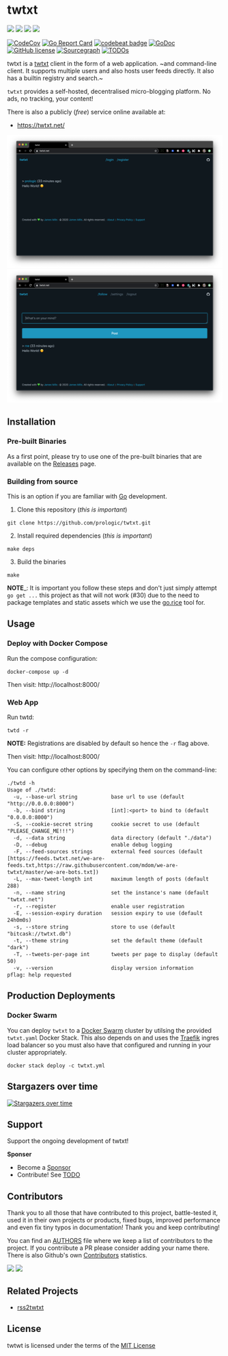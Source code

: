 # twtxt

![](https://github.com/prologic/twtxt/workflows/Coverage/badge.svg)
![](https://github.com/prologic/twtxt/workflows/Docker/badge.svg)
![](https://github.com/prologic/twtxt/workflows/Go/badge.svg)
![](https://github.com/prologic/twtxt/workflows/ReviewDog/badge.svg)

[![CodeCov](https://codecov.io/gh/prologic/twtxt/branch/master/graph/badge.svg)](https://codecov.io/gh/prologic/twtxt)
[![Go Report Card](https://goreportcard.com/badge/prologic/twtxt)](https://goreportcard.com/report/prologic/twtxt)
[![codebeat badge](https://codebeat.co/badges/15fba8a5-3044-4f40-936f-9e0f5d5d1fd9)](https://codebeat.co/projects/github-com-prologic-twtxt-master)
[![GoDoc](https://godoc.org/github.com/prologic/twtxt?status.svg)](https://godoc.org/github.com/prologic/twtxt) 
[![GitHub license](https://img.shields.io/github/license/prologic/twtxt.svg)](https://github.com/prologic/twtxt)
[![Sourcegraph](https://sourcegraph.com/github.com/prologic/twtxt/-/badge.svg)](https://sourcegraph.com/github.com/prologic/twtxt?badge)
[![TODOs](https://img.shields.io/endpoint?url=https://api.tickgit.com/badge?repo=github.com/prologic/twtxt)](https://www.tickgit.com/browse?repo=github.com/prologic/twtxt)

twtxt is a [twtxt](https://twtxt.readthedocs.io/en/latest/) client in the form
of a web application. ~and command-line client. It supports multiple users and
also hosts user feeds directly. It also  has a builtin registry and search.~

`twtxt` provides a self-hosted, decentralised micro-blogging platform. No ads, no tracking, your content!

There is also a publicly (_free_) service online available at:

- https://twtxt.net/

![Screenshot 1](./screenshot1.png)
![Screenshot 2](./screenshot2.png)

## Installation

### Pre-built Binaries

As a first point, please try to use one of the pre-built binaries  that are
available on the [Releases](https://github.com/prologic/twtxt/releases) page.

### Building from source

This is an option if you are familiar with [Go](https://golang.org) development.

1. Clone this repository (_this is important_)

```console
git clone https://github.com/prologic/twtxt.git
```

2. Install required dependencies (_this is important_)

```console
make deps
```

3. Build the binaries

```console
make
```

__NOTE___: It is important you follow these steps and don't just simply attempt
           `go get ...` this project as that will not work (#30) due to the
           need to package templates and static assets which we use the
           [go.rice](https://github.com/GeertJohan/go.rice) tool for.

## Usage

### Deploy with Docker Compose

Run the compose configuration:

```console
docker-compose up -d
```

Then visit: http://localhost:8000/

### Web App

Run twtd:

```console
twtd -r
```

__NOTE:__ Registrations are disabled by default so hence the `-r` flag above.

Then visit: http://localhost:8000/

You can configure other options by specifying them on the command-line:

```console
./twtd -h
Usage of ./twtd:
  -u, --base-url string           base url to use (default "http://0.0.0.0:8000")
  -b, --bind string               [int]:<port> to bind to (default "0.0.0.0:8000")
  -S, --cookie-secret string      cookie secret to use (default "PLEASE_CHANGE_ME!!!")
  -d, --data string               data directory (default "./data")
  -D, --debug                     enable debug logging
  -F, --feed-sources strings      external feed sources (default [https://feeds.twtxt.net/we-are-feeds.txt,https://raw.githubusercontent.com/mdom/we-are-twtxt/master/we-are-bots.txt])
  -L, --max-tweet-length int      maximum length of posts (default 288)
  -n, --name string               set the instance's name (default "twtxt.net")
  -r, --register                  enable user registration
  -E, --session-expiry duration   session expiry to use (default 24h0m0s)
  -s, --store string              store to use (default "bitcask://twtxt.db")
  -t, --theme string              set the default theme (default "dark")
  -T, --tweets-per-page int       tweets per page to display (default 50)
  -v, --version                   display version information
pflag: help requested
```

## Production Deployments

### Docker Swarm

You can deploy `twtxt` to a [Docker Swarm](https://docs.docker.com/engine/swarm/)
cluster by utilsing the provided `twtxt.yaml` Docker Stack. This also depends on
and uses the [Traefik](https://docs.traefik.io/) ingres load balancer so you must
also have that configured and running in your cluster appropriately.

```console
docker stack deploy -c twtxt.yml
```

## Stargazers over time

[![Stargazers over time](https://starcharts.herokuapp.com/prologic/twtxt.svg)](https://starcharts.herokuapp.com/prologic/twtxt)

## Support

Support the ongoing development of twtxt!

**Sponser**

- Become a [Sponsor](https://www.patreon.com/prologic)
- Contribute! See [TODO](/TODO.md)

## Contributors

Thank you to all those that have contributed to this project, battle-tested it, used it in their own projects or products, fixed bugs, improved performance and even fix tiny typos in documentation! Thank you and keep contributing!

You can find an [AUTHORS](/AUTHORS) file where we keep a list of contributors to the project. If you contriibute a PR please consider adding your name there. There is also Github's own [Contributors](https://github.com/prologic/twtxt/graphs/contributors) statistics.

[![](https://sourcerer.io/fame/prologic/prologic/twtxt/images/0)](https://sourcerer.io/fame/prologic/prologic/twtxt/links/0)
[![](https://sourcerer.io/fame/prologic/prologic/twtxt/images/1)](https://sourcerer.io/fame/prologic/prologic/twtxt/links/1)

## Related Projects

- [rss2twtxt](https://github.com/prologic/rss2twtxt)

## License

twtwt is licensed under the terms of the [MIT License](/LICENSE)
